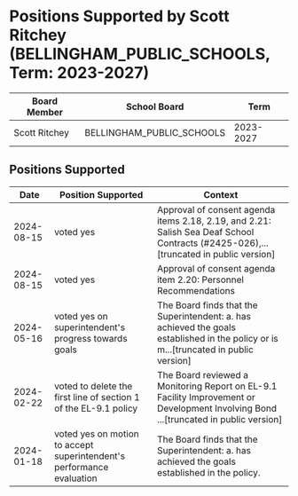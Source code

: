 # Positions Supported by Scott Ritchey (BELLINGHAM_PUBLIC_SCHOOLS, Term: 2023-2027)

| Board Member | School Board | Term |
|--------------|--------------|------|
| Scott Ritchey | BELLINGHAM_PUBLIC_SCHOOLS | 2023-2027 |

## Positions Supported

| Date       | Position Supported           | Context            |
|------------|------------------------------|--------------------|
| 2024-08-15 | voted yes | Approval of consent agenda items 2.18, 2.19, and 2.21: Salish Sea Deaf School Contracts (#2425-026),...[truncated in public version] |
| 2024-08-15 | voted yes | Approval of consent agenda item 2.20: Personnel Recommendations |
| 2024-05-16 | voted yes on superintendent's progress towards goals | The Board finds that the Superintendent: a. has achieved the goals established in the policy or is m...[truncated in public version] |
| 2024-02-22 | voted to delete the first line of section 1 of the EL-9.1 policy | The Board reviewed a Monitoring Report on EL-9.1 Facility Improvement or Development Involving Bond ...[truncated in public version] |
| 2024-01-18 | voted yes on motion to accept superintendent's performance evaluation | The Board finds that the Superintendent: a. has achieved the goals established in the policy. |

